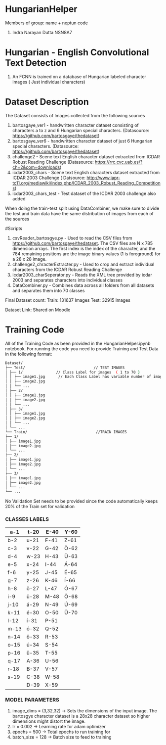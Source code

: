 
# HungarianHelper
Members of group: name + neptun code
1. Indra Narayan Dutta NSN8A7

# Hungarian - English Convolutional Text Detection
1. An FCNN is trained on a database of Hungarian labeled character images ( Just individual characters)

# Dataset Description
The Dataset consists of Images collected from the following sources

1. bartosgaye_ver1 - handwritten character dataset consisting of characters a to z and 6 Hungarian special characters. (Datasource: https://github.com/bartosgaye/thedataset)
2. bartosgaye_ver6 - handwritten character dataset of just 6 Hungarian special characters. (Datasource: https://github.com/bartosgaye/thedataset)
3. challenge2 - Scene text English character dataset extracted from ICDAR Robust Reading Challenge (Datasource: https://rrc.cvc.uab.es/?ch=2&com=downloads)
4. icdar2003_chars - Scene text English characters dataset extracted from ICDAR 2003 Challenge ( Datsource: http://www.iapr-tc11.org/mediawiki/index.php/ICDAR_2003_Robust_Reading_Competitions)
4. icdar2003_chars_test - Test dataset of the ICDAR 2003 challenge also added
 
When doing the train-test split using DataCombiner, we make sure to divide the test and train data have the same distribution of images from each of the sources


#Scripts
1. csvReader_bartosgye.py - Used to read the CSV files from https://github.com/bartosgaye/thedataset. The CSV files are N x 785 dimension arrays. The first index is the index of the character, and the 784 remaining positions are the image binary values (1 is foreground) for a 28 x 28 image. 
2. challenge2_chracterExtracter.py - Used to crop and extract individual characters from the ICDAR Robust Reading Challenge
3. icdar2003_charSeperator.py - Reads the XML tree provided by icdar 2003 and separates characters into individual classes
4. DataCombiner.py - Combines data across all folders from all datasets and separates them into 70 classes 

Final Dataset count:
Train: 131637 Images 
Test: 32915 Images

Dataset Link: Shared on Moodle

# Training Code
All of the Training Code as been provided in the HungarianHelper.ipynb notebook. For running the code you need to provide Training and Test Data in the following format:

```bash
Dataset/
├── Test/                               // TEST IMAGES
│ ├── 1/               // Class Label for images  ( 1 to 70 )
│ │ ├── image1.jpg      // Each Class Label has variable number of images
│ │ ├── image2.jpg
│ │ └── ...
│ ├── 2/
│ │ ├── image1.jpg
│ │ ├── image2.jpg
│ │ └── ...
│ ├── 3/
│ │ ├── image1.jpg
│ │ ├── image2.jpg
│ │ └── ...
│ └── ...
└── Train/                               //TRAIN IMAGES
├── 1/
│ ├── image1.jpg
│ ├── image2.jpg
│ └── ...
├── 2/
│ ├── image1.jpg
│ ├── image2.jpg
│ └── ...
├── 3/
│ ├── image1.jpg
│ ├── image2.jpg
│ └── ...
└── ...
```

No Validation Set needs to be provided since the code automatically keeps 20% of the Train set for validation

### CLASSES LABELS
| a-1  | t-20 | E-40 | Y-60 |
|------|------|------|------|
| b-2  | u-21 | F-41 | Z-61 |
| c-3  | v-22 | G-42 | Ö-62 |
| d-4  | w-23 | H-43 | Ü-63 |
| e-5  | x-24 | I-44 | Á-64 |
| f-6  | y-25 | J-45 | É-65 |
| g-7  | z-26 | K-46 | Í-66 |
| h-8  | ö-27 | L-47 | Ó-67 |
| i-9  | ü-28 | M-48 | Ő-68 |
| j-10 | á-29 | N-49 | Ú-69 |
| k-11 | é-30 | O-50 | Ű-70 |
| l-12 | í-31 | P-51 |  
| m-13 | ó-32 | Q-52 | 
| n-14 | ő-33 | R-53 | 
| o-15 | ú-34 | S-54 | 
| p-16 | ű-35 | T-55 | 
| q-17 | A-36 | U-56 | 
| r-18 | B-37 | V-57 | 
| s-19 | C-38 | W-58 | 
|      | D-39 | X-59 |  

### MODEL PARAMETERS
1. image_dims = (3,32,32) -> Sets the dimensions of the input image. The
bartosgye character dataset is a 28x28 character dataset so higher dimensions
might distort the image.
2. lr = 0.002 -> Learning rate for adam optimizer
3. epochs = 500 -> Total epochs to run training for
4. batch_size = 128 -> Batch size to feed to training


